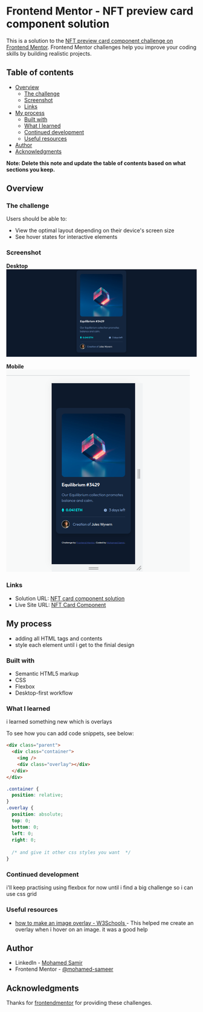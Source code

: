 # Frontend Mentor - NFT preview card component solution

This is a solution to the [NFT preview card component challenge on Frontend Mentor](https://www.frontendmentor.io/challenges/nft-preview-card-component-SbdUL_w0U). Frontend Mentor challenges help you improve your coding skills by building realistic projects.

## Table of contents

- [Overview](#overview)
  - [The challenge](#the-challenge)
  - [Screenshot](#screenshot)
  - [Links](#links)
- [My process](#my-process)
  - [Built with](#built-with)
  - [What I learned](#what-i-learned)
  - [Continued development](#continued-development)
  - [Useful resources](#useful-resources)
- [Author](#author)
- [Acknowledgments](#acknowledgments)

**Note: Delete this note and update the table of contents based on what sections you keep.**

## Overview

### The challenge

Users should be able to:

- View the optimal layout depending on their device's screen size
- See hover states for interactive elements

### Screenshot

**Desktop**
![Desktop](./screenshots/nft-card-desktop.png)

**Mobile**
![Mobile](./screenshots/nft-card-mobile.png)

### Links

- Solution URL: [NFT card component solution]([https://your-solution-url.com](https://www.frontendmentor.io/challenges/nft-preview-card-component-SbdUL_w0U/hub/nft-card-component-solution-71RZUXuwZB))
- Live Site URL: [NFT Card Component](https://nftcard-mohamed.netlify.app/)

## My process

- adding all HTML tags and contents
- style each element until i get to the finial design

### Built with

- Semantic HTML5 markup
- CSS
- Flexbox
- Desktop-first workflow

### What I learned

i learned something new which is overlays

To see how you can add code snippets, see below:

```html
<div class="parent">
  <div class="container">
    <img />
    <div class="overlay"></div>
  </div>
</div>
```

```css
.container {
  position: relative;
}
.overlay {
  position: absolute;
  top: 0;
  bottom: 0;
  left: 0;
  right: 0;

  /* and give it other css styles you want  */
}
```

### Continued development

i'll keep practising using flexbox for now until i find a big challenge so i can use css grid

### Useful resources

- [how to make an image overlay - W3Schools ](https://www.w3schools.com/howto/howto_css_image_overlay.asp) - This helped me create an overlay when i hover on an image. it was a good help

## Author

- LinkedIn - [Mohamed Samir](https://www.linkedin.com/in/mohamad-samir08/)
- Frontend Mentor - [@mohamed-sameer](https://www.frontendmentor.io/profile/mohamed-sameer)

## Acknowledgments

Thanks for [frontendmentor](https://www.frontendmentor.io) for providing these challenges.
